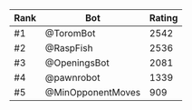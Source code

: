 Rank|Bot|Rating
---|---|---
#1|@ToromBot|2542
#2|@RaspFish|2536
#3|@OpeningsBot|2081
#4|@pawnrobot|1339
#5|@MinOpponentMoves|909
